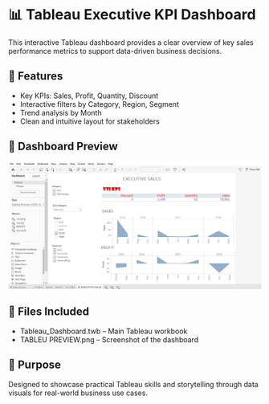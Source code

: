# 📊 Tableau Executive KPI Dashboard

This interactive Tableau dashboard provides a clear overview of key sales performance metrics to support data-driven business decisions.

## 🔧 Features
- Key KPIs: Sales, Profit, Quantity, Discount
- Interactive filters by Category, Region, Segment
- Trend analysis by Month
- Clean and intuitive layout for stakeholders

## 📸 Dashboard Preview

![Dashboard Preview](TABLEU%20PREVIEW.png)

## 📁 Files Included
- Tableau_Dashboard.twb – Main Tableau workbook
- TABLEU PREVIEW.png – Screenshot of the dashboard

## 🎯 Purpose
Designed to showcase practical Tableau skills and storytelling through data visuals for real-world business use cases.
